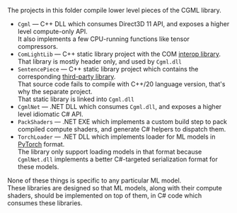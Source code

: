 ﻿The projects in this folder compile lower level pieces of the CGML library.

* `Cgml` — C++ DLL which consumes Direct3D 11 API, and exposes a higher level compute-only API.<br/>
It also implements a few CPU-running functions like tensor compressors.
* `ComLightLib` — C++ static library project with the COM [interop library](https://github.com/Const-me/ComLightInterop).<br/>
That library is mostly header only, and used by `Cgml.dll`<br/>
* `SentencePiece` — C++ static library project which contains the corresponding [third-party library](https://github.com/google/sentencepiece).<br/>
That source code fails to compile with C++/20 language version, that's why the separate project.<br/>
That static library is linked into `Cgml.dll`
* `CgmlNet` — .NET DLL which consumes `Cgml.dll`, and exposes a higher level idiomatic C# API.
* `PackShaders` — .NET EXE which implements a custom build step to pack compiled compute shaders, and generate C# helpers to dispatch them.
* `TorchLoader` — .NET DLL which implements loader for ML models in [PyTorch](https://en.wikipedia.org/wiki/PyTorch) format.<br/>
The library only support loading models in that format because `CgmlNet.dll` implements a better C#-targeted serialization format for these models.
 
None of these things is specific to any particular ML model.<br/>
These libraries are designed so that ML models, along with their compute shaders, should be implemented on top of them,
in C# code which consumes these libraries.